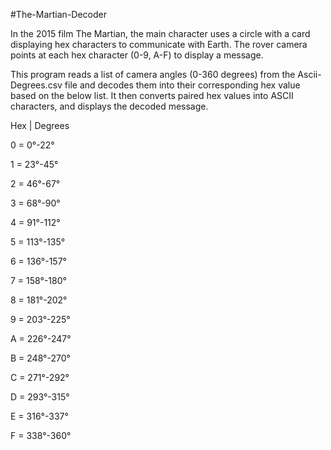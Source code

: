 #The-Martian-Decoder

In the 2015 film The Martian, the main character uses a circle with a card displaying hex characters to communicate with Earth. The rover camera points at each hex character (0-9, A-F) to display a message.

This program reads a list of camera angles (0-360 degrees) from the Ascii-Degrees.csv file and decodes them into their corresponding hex value based on the below list. It then converts paired hex values into ASCII characters, and displays the decoded message.

Hex | Degrees

0 = 0°-22°

1 = 23°-45°

2 = 46°-67°

3 = 68°-90°

4 = 91°-112°

5 = 113°-135°

6 = 136°-157°

7 = 158°-180°

8 = 181°-202°

9 = 203°-225°

A = 226°-247°

B = 248°-270°

C = 271°-292°

D = 293°-315°

E = 316°-337°

F = 338°-360°
